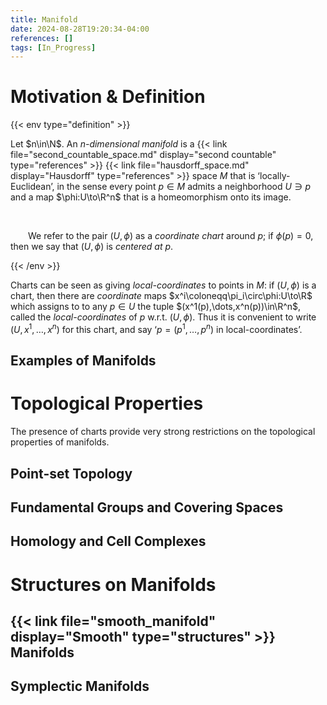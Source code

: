 ```yaml
---
title: Manifold
date: 2024-08-28T19:20:34-04:00
references: []
tags: [In_Progress]
---
```


# Motivation & Definition

{{< env type="definition" >}}

Let $n\in\N$. An *$n$-dimensional manifold* is a {{< link file="second_countable_space.md" display="second countable" type="references" >}} {{< link file="hausdorff_space.md" display="Hausdorff" type="references" >}} space $M$ that is ‘locally-Euclidean’, in the sense every point $p\in M$ admits a neighborhood $U\ni p$ and a map $\phi:U\to\R^n$ that is a homeomorphism onto its image.

<br>

&emsp;&emsp;We refer to the pair $(U,\phi)$ as a *coordinate chart* around $p$; if $\phi(p)=0$, then we say that $(U,\phi)$ is *centered at $p$*.

{{< /env >}}

Charts can be seen as giving *local-coordinates* to points in $M$: if $(U,\phi)$ is a chart, then there are *coordinate* maps $x^i\coloneqq\pi_i\circ\phi:U\to\R$ which assigns to to any $p\in U$ the tuple $(x^1(p),\dots,x^n(p))\in\R^n$, called the *local-coordinates* of $p$ w.r.t. $(U,\phi)$. Thus it is convenient to write $(U,x^1,\dots,x^n)$ for this chart, and say ‘$p=(p^1,\dots,p^n)$ in local-coordinates’.

<div class="space"></div>

## Examples of Manifolds

# Topological Properties

The presence of charts provide very strong restrictions on the topological properties of manifolds.

<div class="space"></div>

## Point-set Topology

<div class="space"></div>

## Fundamental Groups and Covering Spaces

<div class="space"></div>

## Homology and Cell Complexes

# Structures on Manifolds

## {{< link file="smooth_manifold" display="Smooth" type="structures" >}} Manifolds



<div class="space"></div>

## Symplectic Manifolds
